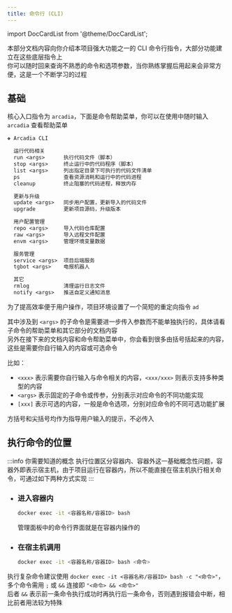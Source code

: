 ```yaml
---
title: 命令行 (CLI)
---
```

import DocCardList from '@theme/DocCardList';

本部分文档内容向你介绍本项目强大功能之一的 CLI 命令行指令，大部分功能建立在这些底层指令上  
你可以随时回来查询不熟悉的命令和选项参数，当你熟练掌握后用起来会非常方便，这是一个不断学习的过程

## 基础

核心入口指令为 `arcadia`，下面是命令帮助菜单，你可以在使用中随时输入 `arcadia` 查看帮助菜单

```txt title="$ arcadia"
❖ Arcadia CLI

  运行代码相关
  run <args>      执行代码文件（脚本）
  stop <args>     终止运行中的代码程序（脚本）
  list <args>     列出指定目录下可执行的代码文件清单
  ps              查看资源消耗和运行中的代码进程
  cleanup         终止阻塞的代码进程，释放内存

  更新与升级
  update <args>   同步用户配置，更新导入的代码文件
  upgrade         更新项目源码，升级版本

  用户配置管理
  repo <args>     导入代码仓库配置
  raw <args>      导入远程文件配置
  envm <args>     管理环境变量数据

  服务管理
  service <args>  项目后端服务
  tgbot <args>    电报机器人

  其它
  rmlog           清理运行日志文件
  notify <args>   推送自定义通知消息
```

为了提高效率便于用户操作，项目环境设置了一个简短的重定向指令 `ad`

其中涉及到 `<args>` 的子命令是需要进一步传入参数而不能单独执行的，具体请看子命令的帮助菜单和其它部分的文档内容  
另外在接下来的文档内容和命令帮助菜单中，你会看到很多由括号括起来的内容，这些是需要你自行输入的内容或可选命令

比如：
  - `<xxx>` 表示需要你自行输入与命令相关的内容，`<xxx/xxx>` 则表示支持多种类型的内容
  - `<args>` 表示固定的子命令或传参，分别表示对应命令的不同功能实现
  - `[xxx]` 表示可选的内容，一般是命令选项，分别对应命令的不同可选功能扩展

方括号和尖括号均作为指导用户输入的提示，不必传入

<DocCardList />

## 执行命令的位置

:::info 你需要知道的概念
执行位置区分容器内、容器外这一基础概念性问题，容器外即表示宿主机，由于项目运行在容器内，所以不能直接在宿主机执行相关命令，可通过如下两种方式实现
:::

- ### 进入容器内

  ```bash
  docker exec -it <容器名称/容器ID> bash
  ```
  管理面板中的命令行界面就是在容器内操作的

- ### 在宿主机调用

  ```bash
  docker exec -it <容器名称/容器ID> bash <命令>
  ```

执行复杂命令建议使用 `docker exec -it <容器名称/容器ID> bash -c "<命令>"`，多个命令需用 `;` 或 `&&` 连接即 `"<命令> && <命令>"`  
后者 `&&` 表示前一条命令执行成功时再执行后一条命令，否则遇到报错会中断，相比前者用法较为特殊
